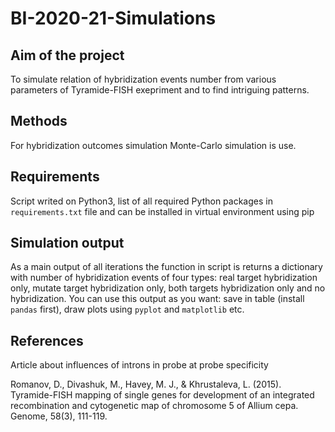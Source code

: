 # BI-2020-21-Simulations

## Aim of the project

To simulate relation of hybridization events number from various parameters
of Tyramide-FISH exepriment and to find intriguing patterns.

## Methods

For hybridization outcomes simulation Monte-Carlo simulation is use.

## Requirements

Script writed on Python3, list of all required Python packages in
`requirements.txt` file and can be installed in virtual environment using pip

## Simulation output

As a main output of all iterations the function in script is returns
a dictionary with number of hybridization events of four types: real target
hybridization only, mutate target hybridization only, both targets
hybridization only and no hybridization. You can use this output as you want:
save in table (install `pandas` first), draw plots using `pyplot` and
`matplotlib` etc.

## References

Article about influences of introns in probe at probe specificity

Romanov, D., Divashuk, M., Havey, M. J., & Khrustaleva, L. (2015).
Tyramide-FISH mapping of single genes for development of an integrated
recombination and cytogenetic map of chromosome 5 of Allium cepa.
Genome, 58(3), 111-119.
